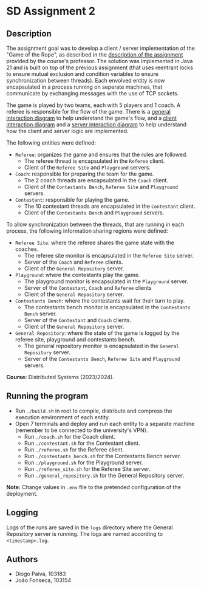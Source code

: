 # SD Assignment 2

## Description

The assignment goal was to develop a client / server implementation of the "Game of the Rope", as described in the [description of the assignment](description.pdf) provided by the course's professor. The solution was implemented in Java 21 and is built on top of the previous assignment (that uses reentrant locks to ensure mutual exclusion and condition variables to ensure synchronization between threads). Each envolved entity is now encapsulated in a process running on seperate machines, that communicate by exchanging messages with the use of TCP sockets.

The game is played by two teams, each with 5 players and 1 coach. A referee is responsible for the flow of the game. There is a [general interaction diagram](general-interaction-diagram.pdf) to help understand the game's flow, and a [client interaction diagram](client-interaction-digram.pdf) and a [server interaction diagram](server-interaction-diagram) to help understand how the client and server logic are implemented.

The following entities were defined:

- `Referee`: organizes the game and ensures that the rules are followed.
  - The referee thread is encapsulated in the `Referee` client.
  - Client of the `Referee Site` and `Playground` servers.
- `Coach`: responsible for preparing the team for the game.
  - The 2 coach threads are encapsulated in the `Coach` client.
  - Client of the `Contestants Bench`, `Referee Site` and `Playground` servers.
- `Contestant`: responsible for playing the game.
  - The 10 contestant threads are encapsulated in the `Contestant` client.
  - Client of the `Contestants Bench` and `Playground` servers.

To allow synchronization between the threads, that are running in each process, the following information sharing regions were defined:

- `Referee Site`: where the referee shares the game state with the coaches.
  - The referee site monitor is encapsulated in the `Referee Site` server.
  - Server of the `Coach` and `Referee` clients.
  - Client of the `General Repository` server.
- `Playground`: where the contestants play the game.
  - The playground monitor is encapsulated in the `Playground` server.
  - Server of the `Contestant`, `Coach` and `Referee` clients
  - Client of the `General Repository` server.
- `Contestants Bench`: where the contestants wait for their turn to play.
  - The contestants bench monitor is encapsulated in the `Contestants Bench` server.
  - Server of the `Contestant` and `Coach` clients.
  - Client of the `General Repository` server.
- `General Repository`: where the state of the game is logged by the referee site, playground and contestants bench.
  - The general repository monitor is encapsulated in the `General Repository` server.
  - Server of the `Contestants Bench`, `Referee Site` and `Playground` servers.

**Course:** Distributed Systems (2023/2024).

## Running the program

- Run `./build.sh` in root to compile, distribute and compress the execution environment of each entity.
- Open 7 terminals and deploy and run each entity to a separate machine (remember to be connected to the university's VPN).
  - Run `./coach.sh` for the Coach client.
  - Run `./contestant.sh` for the Contestant client.
  - Run `./referee.sh` for the Referee client.
  - Run `./contestants_bench.sh` for the Contestants Bench server.
  - Run `./playground.sh` for the Playground server.
  - Run `./referee_site.sh` for the Referee Site server.
  - Run `./general_repository.sh` for the General Repository server.

**Note:** Change values in `.env` file to the pretended configuration of the deployment. 

## Logging

Logs of the runs are saved in the `logs` directory where the General Repository server is running. The logs are named according to `<timestamp>.log`.

## Authors

- Diogo Paiva, 103183
- João Fonseca, 103154
